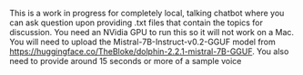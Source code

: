 This is a work in progress for completely local, talking chatbot where you can ask question upon providing .txt files that contain the topics for discussion.  You need an NVidia GPU to run this so it will not work on a Mac. 
You will need to upload the Mistral-7B-Instruct-v0.2-GGUF model from https://huggingface.co/TheBloke/dolphin-2.2.1-mistral-7B-GGUF.  You also need to provide around 15 seconds or more of a sample voice  
